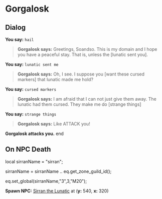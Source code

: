 # Gorgalosk
## Dialog

**You say:** `hail`



>**Gorgalosk says:** Greetings, Soandso. This is my domain and I hope you have a peaceful stay. That is, unless the [lunatic sent you].

**You say:** `lunatic sent me`



>**Gorgalosk says:** Oh, I see. I suppose you [want these cursed markers] that lunatic made me hold?

**You say:** `cursed markers`



>**Gorgalosk says:** I am afraid that I can not just give them away. The lunatic had them cursed. They make me do [strange things]

**You say:** `strange things`



>**Gorgalosk says:** Like ATTACK you!


**Gorgalosk attacks you.**
end

## On NPC Death

local sirranName = "sirran";

sirranName = sirranName .. eq.get_zone_guild_id();

eq.set_global(sirranName,"3",3,"M20");

**Spawn NPC:**  [Sirran the Lunatic](/npc/71058) at (**y:** 540, **x:** 320)




